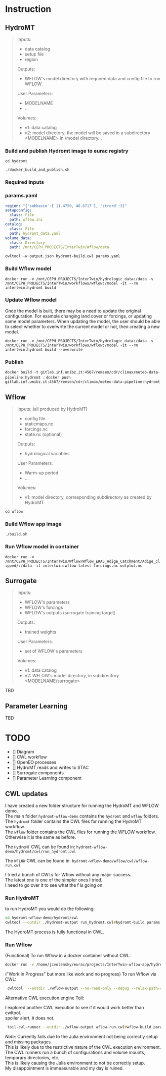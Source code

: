 
# Instruction


## HydroMT

>Inputs:
>- data catalog
>- setup file
>- region
>
>Outputs:
>- WFLOW's model directory with required data and config file to run WFLOW
>
>User Parameters:
>- MODELNAME
>- ...
>
>Volumes:
>- v1: data catalog
>- v2: model directory, the model will be saved in a subdirectory  \<MODELNAME\> in /model directory...



### Build and publish Hydromt image to eurac registry

`cd hydromt`

`./docker_build_and_publish.sh`

### Required inputs

### params.yaml

```yaml
region: "{'subbasin':[ 11.4750, 46.8717 ], 'strord':3}"
setupconfig:
  class: File
  path: wflow.ini
catalog: 
  class: File
  path: hydromt_data.yaml
volume_data: 
  class: Directory
  path: /mnt/CEPH_PROJECTS/InterTwin/Wflow/data
```

`cwltool -w output.json hydromt-build.cwl params.yaml`

### Build Wflow model

`docker run -v /mnt/CEPH_PROJECTS/InterTwin/hydrologic_data:/data -v /mnt/CEPH_PROJECTS/InterTwin/workflows/wflow:/model -it --rm intertwin:hydromt build`



### Update Wflow model 

Once the model is built, there may be a need to update the original configuration. For example changing land cover or forcings, or updating some model parameters.
When updating the model, the user should be able to select whether to overwrite the current model or not, then creating a new model. 

`docker run -v /mnt/CEPH_PROJECTS/InterTwin/hydrologic_data:/data -v /mnt/CEPH_PROJECTS/InterTwin/workflows/wflow:/model -it --rm intertwin:hydromt build --overwrite`

### Publish

`docker build -t gitlab.inf.unibz.it:4567/remsen/cdr/climax/meteo-data-pipeline:hydromt .`
`docker push gitlab.inf.unibz.it:4567/remsen/cdr/climax/meteo-data-pipeline:hydromt`

## Wflow

>Inputs: (all produced by HydroMT)
>- config file
>- staticmaps.nc
>- forcings.nc
>- state.nc (optional)
>
>Outputs:
>- hydrological variables
>
>User Parameters: 
>- Warm-up period 
>- ... 
>
>Volumes:
>- v1: model directory, corresponding subdirectory <MODELNAME> as created by HydroMT



`cd wflow`

### Build Wflow app image

`./build.sh`

### Run Wflow model in container 

`docker run -v /mnt/CEPH_PROJECTS/InterTwin/Wflow/Wflow_ERA5_Adige_Catchment/Adige_clipped/:/data -it intertwin:wflow-latest forcings.nc outptut.nc`

## Surrogate

>Inputs:
>- WFLOW's parameters
>- WFLOW's forcings
>- WFLOW's outputs (surrogate training target)
>
>Outputs:
>- trained weights
>
>User Parameters:
>- set of WFLOW's parameters 
>
>Volumes:
>- v1: data catalog
>- v2: WFLOW's model directory, in subdirectory <MODELNAME/surrogate>


TBD

## Parameter Learning

TBD


# TODO

- [] Diagram 
- [] CWL workflow
- [] OpenEO processes
- [] HydroMT reads and writes to STAC
- [] Surrogate components
- [] Parameter Learning component

## CWL updates

I have created a new folder structure for running the HydroMT and WFLOW demo. \
The main folder `hydromt-wflow-demo` contains the `hydromt` and `wflow` folders. \
The `hydromt` folder contains the CWL files for running the HydroMT workflow. \
The `wflow` folder contains the CWL files for running the WFLOW workflow. \
Otherwise it is the same as before.

The `HydroMT` CWL can be found in:
`hydromt-wflow-demo/hydromt/cwl/run_hydromt.cwl`

The `WFLOW` CWL can be found in:
`hydromt-wflow-demo/wflow/cwl/wflow-run.cwl`

I tried a bunch of CWLs for Wflow without any major success. \
The latest one is one of the simpler ones I tried. \
I need to go over it to see what the f is going on. 

### Run HydroMT

to run HydroMT you would do the following:

```zsh
cd hydromt-wflow-demo/hydromt/cwl
cwltool --outdir ./hydromt-output run_hydromt.cwl#hydromt-build params.yaml
```

The HydroMT process is fully functional in CWL.

### Run Wflow

(Functional) To run Wflow in a docker container without CWL:

 ```zsh
 docker run -v /home/jzvolensky/eurac/projects/InterTwin-wflow-app/hydromt-wflow-demo/hydromt/cwl/hydromt-output/99qvg3ki/model:/data -w /data -it --rm gitlab.inf.unibz.it:4567/remsen/cdr/climax/meteo-data-pipeline:wflow run_wflow wflow_sbm.toml
```

("Work in Progress" but more like work and no progress) To run Wflow via CWL:

```zsh
 cwltool  --outdir ./wflow-output --no-read-only --debug --relax-path-checks wflow-run.cwl#wflow-build params_wflow.yaml > output.json
```

Alternative CWL execution engine [Toil](https://toil.readthedocs.io/en/latest/cwl/introduction.html):

I explored another CWL execution to see if it would work better than cwltool. \
spoiler alert, it does not.

```zsh
 toil-cwl-runner --outdir ./wflow-output wflow-run.cwl#wflow-build params_wflow.yaml
```

*Note*: Currently fails due to the Julia environment not being correctly setup and missing packages. \
This is likely due to the restrictive nature of the CWL execution environment. \
The CWL runners run a bunch of configurations and volume mounts, temporary directories, etc. \
This is likely causing the Julia environment to not be correctly setup. \
My disappointment is immeasurable and my day is ruined.
